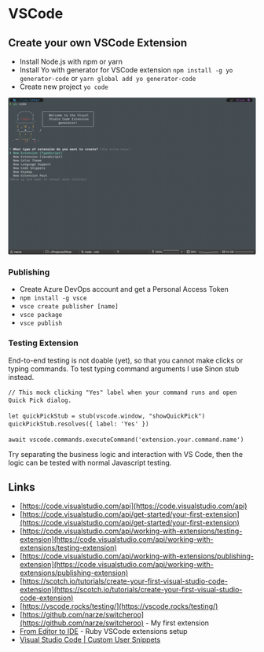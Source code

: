 # VSCode

## Create your own VSCode Extension

* Install Node.js with npm or yarn
* Install Yo with generator for VSCode extension `npm install -g yo generator-code` or `yarn global add yo generator-code`
* Create new project `yo code`

![VSCode Extension generator](../.gitbook/assets/image%20%284%29.png)

### Publishing

* Create Azure DevOps account and get a Personal Access Token
* `npm install -g vsce`
* `vsce create publisher [name]`
* `vsce package`
* `vsce publish`

### Testing Extension

End-to-end testing is not doable \(yet\), so that you cannot make clicks or typing commands. To test typing command arguments I use Sinon stub instead.

```text
// This mock clicking "Yes" label when your command runs and open Quick Pick dialog.

let quickPickStub = stub(vscode.window, "showQuickPick")
quickPickStub.resolves({ label: 'Yes' })

await vscode.commands.executeCommand('extension.your.command.name')
```

Try separating the business logic and interaction with VS Code, then the logic can be tested with normal Javascript testing.

## Links

* [https://code.visualstudio.com/api](https://code.visualstudio.com/api)
* [https://code.visualstudio.com/api/get-started/your-first-extension](https://code.visualstudio.com/api/get-started/your-first-extension)
* [https://code.visualstudio.com/api/working-with-extensions/testing-extension](https://code.visualstudio.com/api/working-with-extensions/testing-extension)
* [https://code.visualstudio.com/api/working-with-extensions/publishing-extension](https://code.visualstudio.com/api/working-with-extensions/publishing-extension)
* [https://scotch.io/tutorials/create-your-first-visual-studio-code-extension](https://scotch.io/tutorials/create-your-first-visual-studio-code-extension)
* [https://vscode.rocks/testing/](https://vscode.rocks/testing/)
* [https://github.com/narze/switcheroo](https://github.com/narze/switcheroo) - My first extension
* [From Editor to IDE](https://www.driftingruby.com/episodes/from-editor-to-ide) - Ruby VSCode extensions setup
* [Visual Studio Code | Custom User Snippets](https://medium.com/@jordan.eckowitz/visual-studio-code-custom-user-snippets-26f6ce0c0425)